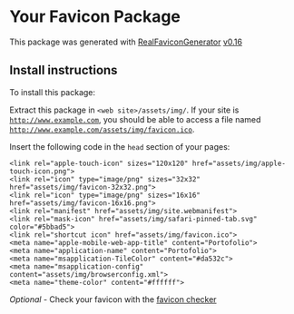 # Your Favicon Package

This package was generated with [RealFaviconGenerator](https://realfavicongenerator.net/) [v0.16](https://realfavicongenerator.net/change_log#v0.16)

## Install instructions

To install this package:

Extract this package in <code>&lt;web site&gt;/assets/img/</code>. If your site is <code>http://www.example.com</code>, you should be able to access a file named <code>http://www.example.com/assets/img/favicon.ico</code>.

Insert the following code in the `head` section of your pages:

    <link rel="apple-touch-icon" sizes="120x120" href="assets/img/apple-touch-icon.png">
    <link rel="icon" type="image/png" sizes="32x32" href="assets/img/favicon-32x32.png">
    <link rel="icon" type="image/png" sizes="16x16" href="assets/img/favicon-16x16.png">
    <link rel="manifest" href="assets/img/site.webmanifest">
    <link rel="mask-icon" href="assets/img/safari-pinned-tab.svg" color="#5bbad5">
    <link rel="shortcut icon" href="assets/img/favicon.ico">
    <meta name="apple-mobile-web-app-title" content="Portofolio">
    <meta name="application-name" content="Portofolio">
    <meta name="msapplication-TileColor" content="#da532c">
    <meta name="msapplication-config" content="assets/img/browserconfig.xml">
    <meta name="theme-color" content="#ffffff">

*Optional* - Check your favicon with the [favicon checker](https://realfavicongenerator.net/favicon_checker)